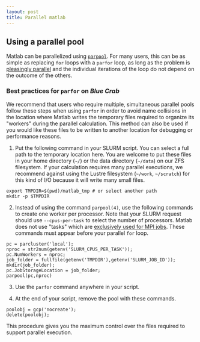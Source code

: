 ```yaml
---
layout: post
title: Parallel matlab
---
```


## Using a parallel pool

Matlab can be parallelized using [`parpool`](https://www.mathworks.com/help/parallel-computing/parpool.html;jsessionid=6f8bbc8006fc3130593220ed80cc). For many users, this can be as simple as replacing `for` loops with a `parfor` loop, as long as the problem is [pleasingly parallel](https://en.wikipedia.org/wiki/Embarrassingly_parallel) and the individual iterations of the loop do not depend on the outcome of the others.

### Best practices for `parfor` on *Blue Crab*

We recommend that users who require multiple, simultaneous parallel pools follow these steps when using `parfor` in order to avoid name collisions in the location where Matlab writes the temporary files required to organize its "workers" during the parallel calculation. This method can also be used if you would like these files to be written to another location for debugging or performance reasons.

1. Put the following command in your SLURM script. You can select a full path to the temporary location here. You are welcome to put these files in your home directory (`~/`) or the data directory (`~/data`) on our ZFS filesystem. If your calculation requires many parallel executions, we recommend against using the Lustre filesystem (`~/work`, `~/scratch`) for this kind of I/O because it will write many small files.

```
export TMPDIR=$(pwd)/matlab_tmp # or select another path
mkdir -p $TMPDIR
```

2. Instead of using the command `parpool(4)`, use the following commands to create one worker per processor. Note that your SLURM request should use `--cpus-per-task` to select the number of processors. Matlab does not use "tasks" which are [exclusively used for MPI jobs](https://slurm.schedmd.com/cpu_management.html). These commands must appear before your parallel `for` loop.

```
pc = parcluster('local');
nproc = str2num(getenv('SLURM_CPUS_PER_TASK'));
pc.NumWorkers = nproc;
job_folder = fullfile(getenv('TMPDIR'),getenv('SLURM_JOB_ID'));
mkdir(job_folder);
pc.JobStorageLocation = job_folder;
parpool(pc,nproc)
```

3. Use the `parfor` command anywhere in your script.

4. At the end of your script, remove the pool with these commands.

```
poolobj = gcp('nocreate');
delete(poolobj);
```

This procedure gives you the maximum control over the files required to support parallel execution.